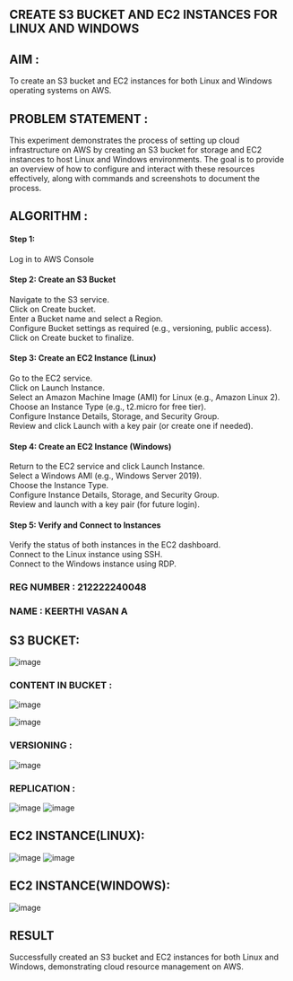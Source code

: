 ## CREATE S3 BUCKET AND EC2 INSTANCES FOR LINUX AND WINDOWS

## AIM :
To create an S3 bucket and EC2 instances for both Linux and Windows operating systems on AWS.

## PROBLEM STATEMENT :
This experiment demonstrates the process of setting up cloud infrastructure on AWS by creating an S3 bucket for storage and EC2 instances to host Linux and Windows environments. The goal is to provide an overview of how to configure and interact with these resources effectively, along with commands and screenshots to document the process.

## ALGORITHM :

#### Step 1:
Log in to AWS Console</br>

#### Step 2: Create an S3 Bucket</br>
Navigate to the S3 service.</br>
Click on Create bucket.</br>
Enter a Bucket name and select a Region.</br>
Configure Bucket settings as required (e.g., versioning, public access).</br>
Click on Create bucket to finalize.</br>

#### Step 3: Create an EC2 Instance (Linux)
Go to the EC2 service.</br>
Click on Launch Instance.</br>
Select an Amazon Machine Image (AMI) for Linux (e.g., Amazon Linux 2).</br>
Choose an Instance Type (e.g., t2.micro for free tier).</br>
Configure Instance Details, Storage, and Security Group.</br>
Review and click Launch with a key pair (or create one if needed).</br>

#### Step 4: Create an EC2 Instance (Windows)
Return to the EC2 service and click Launch Instance.</br>
Select a Windows AMI (e.g., Windows Server 2019).</br>
Choose the Instance Type.</br>
Configure Instance Details, Storage, and Security Group.</br>
Review and launch with a key pair (for future login).</br>

#### Step 5: Verify and Connect to Instances
Verify the status of both instances in the EC2 dashboard.</br>
Connect to the Linux instance using SSH.</br>
Connect to the Windows instance using RDP.</br>

### REG NUMBER : 212222240048
### NAME : KEERTHI VASAN A

## S3 BUCKET:
![image](https://github.com/user-attachments/assets/61bf8a07-a98e-406c-bc1b-109a5ec02c66)
### CONTENT IN BUCKET :
![image](https://github.com/user-attachments/assets/f6b20402-3590-4f27-ada8-93773270bbf3)

![image](https://github.com/user-attachments/assets/9d823ee7-0469-4ea2-9ca6-209b5a4b20b3)

### VERSIONING :
![image](https://github.com/user-attachments/assets/c3dc63f0-1a42-46e3-a158-b95ee29c3d2c)

### REPLICATION :
![image](https://github.com/user-attachments/assets/916faa13-76b6-407a-831e-d8b92e509923)
![image](https://github.com/user-attachments/assets/b2f67958-840d-4657-8445-23c859ce5f18)

## EC2 INSTANCE(LINUX):
![image](https://github.com/user-attachments/assets/beaa2682-ae3d-4897-96c2-bd1e10117f01)
![image](https://github.com/user-attachments/assets/aa26089b-8f1b-428d-82fd-ec252c33a5c3)


## EC2 INSTANCE(WINDOWS):
![image](https://github.com/user-attachments/assets/e9ebcf26-1dfd-4954-b545-b2d3d3a26d04)


## RESULT
 
Successfully created an S3 bucket and EC2 instances for both Linux and Windows, demonstrating cloud resource management on AWS.
  


